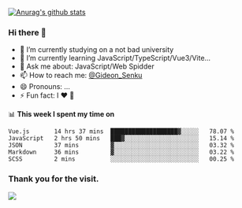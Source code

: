 [![Anurag's github stats](https://github-readme-stats.vercel.app/api?username=gideonsenku)](https://github.com/anuraghazra/github-readme-stats)
### Hi there 👋
- 🔭 I’m currently studying on a not bad university 
- 🌱 I’m currently learning JavaScript/TypeScript/Vue3/Vite...
- 💬 Ask me about: JavaScript/Web Spidder 
- 📫 How to reach me: [@Gideon_Senku](https://t.me/Gideon_Senku)
- 😄 Pronouns: ...
- ⚡ Fun fact: I ❤️ 🎵

📊 **This week I spent my time on**
<!--START_SECTION:waka-->

```text
Vue.js       14 hrs 37 mins  ███████████████████▓░░░░░   78.07 %
JavaScript   2 hrs 50 mins   ███▓░░░░░░░░░░░░░░░░░░░░░   15.14 %
JSON         37 mins         ▓░░░░░░░░░░░░░░░░░░░░░░░░   03.32 %
Markdown     36 mins         ▓░░░░░░░░░░░░░░░░░░░░░░░░   03.22 %
SCSS         2 mins          ░░░░░░░░░░░░░░░░░░░░░░░░░   00.25 %
```

<!--END_SECTION:waka-->


### Thank you for the visit.
![](http://profile-counter.glitch.me/gideonsenku/count.svg)
<!--
**GideonSenku/GideonSenku** is a ✨ _special_ ✨ repository because its `README.md` (this file) appears on your GitHub profile.

Here are some ideas to get you started:

- 🔭 I’m currently working on ...
- 🌱 I’m currently learning ...
- 👯 I’m looking to collaborate on ...
- 🤔 I’m looking for help with ...
- 💬 Ask me about ...
- 📫 How to reach me: ...
- 😄 Pronouns: ...
- ⚡ Fun fact: ...
-->
